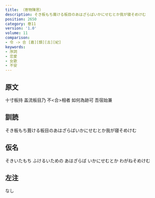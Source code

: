```yaml
---
title: （寄物陳思）
description: そき板もち葺ける板目のあはざらばいかにせむとか我が寝そめけむ
position: 2650
category: 巻11
version: '1.0'
volume: 11
comparison:
- 令 -> 合 [嘉][類][古][紀]
keywords:
- 序詞
- 恋愛
- 女歌
- 不安
---
```


## 原文

十寸板持 盖流板目乃 不<合>相者 如何為跡可 吾宿始兼

## 訓読

そき板もち葺ける板目のあはざらばいかにせむとか我が寝そめけむ

## 仮名

そきいたもち ふけるいための あはざらば いかにせむとか わがねそめけむ

## 左注

なし

